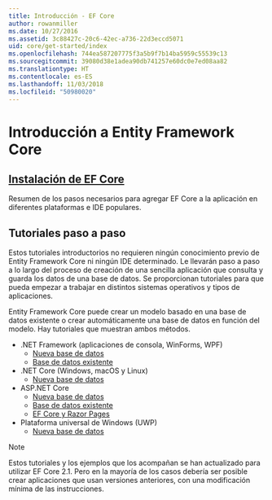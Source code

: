 ```yaml
---
title: Introducción - EF Core
author: rowanmiller
ms.date: 10/27/2016
ms.assetid: 3c88427c-20c6-42ec-a736-22d3eccd5071
uid: core/get-started/index
ms.openlocfilehash: 744ea587207775f3a5b9f7b14ba5959c55539c13
ms.sourcegitcommit: 39080d38e1adea90db741257e60dc0e7ed08aa82
ms.translationtype: HT
ms.contentlocale: es-ES
ms.lasthandoff: 11/03/2018
ms.locfileid: "50980020"
---
```

# <a name="getting-started-with-entity-framework-core"></a>Introducción a Entity Framework Core

## <a name="installing-ef-coreinstallindexmd"></a>[Instalación de EF Core](install/index.md)

Resumen de los pasos necesarios para agregar EF Core a la aplicación en diferentes plataformas e IDE populares.

## <a name="step-by-step-tutorials"></a>Tutoriales paso a paso

Estos tutoriales introductorios no requieren ningún conocimiento previo de Entity Framework Core ni ningún IDE determinado. Le llevarán paso a paso a lo largo del proceso de creación de una sencilla aplicación que consulta y guarda los datos de una base de datos. Se proporcionan tutoriales para que pueda empezar a trabajar en distintos sistemas operativos y tipos de aplicaciones.

Entity Framework Core puede crear un modelo basado en una base de datos existente o crear automáticamente una base de datos en función del modelo. Hay tutoriales que muestran ambos métodos.

* .NET Framework (aplicaciones de consola, WinForms, WPF)
  * [Nueva base de datos](full-dotnet/new-db.md)
  * [Base de datos existente](full-dotnet/existing-db.md)
* .NET Core (Windows, macOS y Linux)
  * [Nueva base de datos](netcore/new-db-sqlite.md)
* ASP.NET Core
  * [Nueva base de datos](aspnetcore/new-db.md)
  * [Base de datos existente](aspnetcore/existing-db.md)
  * [EF Core y Razor Pages](/aspnet/core/data/ef-rp/intro)
* Plataforma universal de Windows (UWP)
  * [Nueva base de datos](uwp/getting-started.md)

> [!NOTE]  
> Estos tutoriales y los ejemplos que los acompañan se han actualizado para utilizar EF Core 2.1. Pero en la mayoría de los casos debería ser posible crear aplicaciones que usan versiones anteriores, con una modificación mínima de las instrucciones. 
